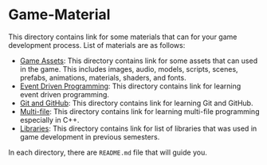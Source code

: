 # Game-Material

This directory contains link for some materials that can for your game development process. List of materials are as follows:

- [Game Assets](./Game%20Assets/): This directory contains link for some assets that can used in the game. This includes images, audio, models, scripts, scenes, prefabs, animations, materials, shaders, and fonts.
- [Event Driven Programming](./Event%20Driven/): This directory contains link for learning event driven programming.
- [Git and GitHub](./Git%20and%20GitHub/): This directory contains link for learning Git and GitHub.
- [Multi-file](./Multi-File/): This directory contains link for learning multi-file programming especially in C++.
- [Libraries](./Libraries/): This directory contains link for list of libraries that was used in game development in previous semesters.

In each directory, there are `README.md` file that will guide you.
